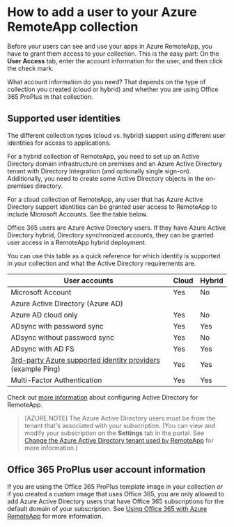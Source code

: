<properties
    pageTitle="Add a user to your Azure RemoteApp collection | Microsoft Azure"
    description="Learn how to add users to your Azure RemoteApp collection"
    services="remoteapp"
	documentationCenter=""
    authors="lizap"
    manager="mbaldwin" />

<tags
    ms.service="remoteapp"
    ms.workload="compute"
    ms.tgt_pltfrm="na"
    ms.devlang="na"
    ms.topic="article"
    ms.date="06/18/2016"
    ms.author="elizapo" />

# How to add a user to your Azure RemoteApp collection

Before your users can see and use your apps in Azure RemoteApp, you have to grant them access to your collection. This is the easy part: On the **User Access** tab, enter the account information for the user, and then click the check mark.

What account information do you need? That depends on the type of collection you created (cloud or hybrid) and whether you are using Office 365 ProPlus in that collection.

## Supported user identities

The different collection types (cloud vs. hybrid) support using different user identities for access to applications.  

For a hybrid collection of RemoteApp, you need to set up an Active Directory domain infrastructure on premises and an Azure Active Directory tenant with Directory Integration (and optionally single sign-on). Additionally, you need to create some Active Directory objects in the on-premises directory.  

For a cloud collection of RemoteApp, any user that has Azure Active Directory support identities can be granted user access to RemoteApp to include Microsoft Accounts.  See the table below.

Office 365 users are Azure Active Directory users. If they have Azure Active Directory hybrid, Directory synchronized accounts, they can be granted user access in a RemoteApp hybrid deployment.   

You can use this table as a quick reference for which identity is supported in your collection and what the Active Directory requirements are.

|User accounts |Cloud	|Hybrid|
|--------------|--------|------|
|Microsoft Account| 	Yes|	No|
|Azure Active Directory (Azure AD)|	| |
|Azure AD cloud only 	|Yes	|No	|
|ADsync with password sync	|Yes	|Yes	|
|ADsync without password sync|	Yes	|No	|
|ADsync with AD FS	|Yes	|Yes	|
|[3rd-party Azure supported identity providers](https://msdn.microsoft.com/library/azure/jj679342.aspx)  (example Ping)	|Yes	|Yes|
|Multi-Factor Authentication	|Yes	|Yes	|

Check out [more information](remoteapp-ad.md) about configuring Active Directory for RemoteApp.


> [AZURE.NOTE] The Azure Active Directory users must be from the tenant that's associated with your subscription. (You can view and modify your subscription on the **Settings** tab in the portal. See [Change the Azure Active Directory tenant used by RemoteApp](remoteapp-changetenant.md) for more information.)

## Office 365 ProPlus user account information
If you are using the Office 365 ProPlus template image in your collection *or* if you created a custom image that uses Office 365, you are only allowed to add Azure Active Directory users that have Office 365 subscriptions for the default domain of your subscription. See [Using Office 365 with Azure RemoteApp](remoteapp-o365.md) for more information.
